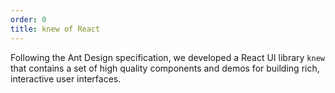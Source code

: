 ```yaml
---
order: 0
title: knew of React
---
```


Following the Ant Design specification, we developed a React UI library `knew` that contains a set of high quality components and demos for building rich, interactive user interfaces.
